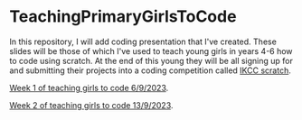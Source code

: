 # TeachingPrimaryGirlsToCode
In this repository, I will add coding presentation that I've created. These slides will be those of which I've used to teach young girls in years 4-6 how to code using scratch. At the end of this young they will be all signing up for and submitting their projects into a coding competition called [IKCC scratch](https://www.ikcc.info/).

[Week 1 of teaching girls to code 6/9/2023](https://docs.google.com/presentation/d/1Uuwoo1B6EJPVOJAs3OuzRrvP7Rn9l5ShgXm3HjpKgM8/edit).

[Week 2 of teaching girls to code 13/9/2023](https://docs.google.com/presentation/d/14DGuj4aoxuhAj0Dg9x3ouGnAf1e8B5asmwVqLjRByjE/edit).
